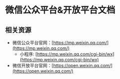 # 微信公众平台&开放平台文档

## 相关资源
- 微信公众平台官网：[https://mp.weixin.qq.com/](https://mp.weixin.qq.com/)
    - 小程序: [https://mp.weixin.qq.com/cgi-bin/wx](https://mp.weixin.qq.com/cgi-bin/wx)
- 微信开放平台官网：[https://open.weixin.qq.com/](https://open.weixin.qq.com/)


